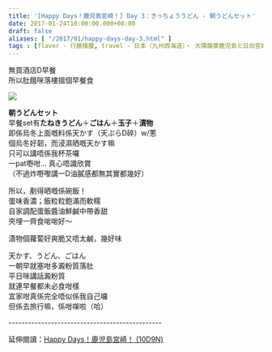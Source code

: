 ```yaml
---
title: '[Happy Days！鹿児島宮崎！] Day 3：きっちょううどん - 朝うどんセット'
date: 2017-01-24T10:00:00.000+08:00
draft: false
aliases: [ "/2017/01/happy-days-day-3.html" ]
tags : [flavor - 行膳積腹, travel - 日本（九州西海道）・ 大隅薩摩鹿児島と日向宮崎]
---
```


無買酒店D早餐  
所以肚餓咪落樓搵個早餐食  

[![](https://c1.staticflickr.com/1/613/32169577766_765cf028dc_z.jpg)](https://c1.staticflickr.com/1/613/32169577766_765cf028dc_z.jpg)

**朝うどんセット**  
早餐set有**たねきうどん**＋**ごはん**＋**玉子**＋**漬物**  
即係烏冬上面嘅料係天かす（天ぷらD碎）w/蔥  
個烏冬好韌，而浸濕晒嘅天かす嘛  
只可以講唔係我杯茶囉  
一pat嘢咁... 真心唔識欣賞  
（不過炸嘢嚟講一D油膩感都無其實都幾好）  
  
所以，剷得晒嘅係碗飯！  
蛋味香濃；飯粒粒飽滿而軟糯  
自家調配蛋飯醬油鮮鹹中帶香甜  
夾埋一齊食啱啱好～  
  
漬物個蘿蔔好爽脆又唔太鹹，幾好味  
  
天かす、うどん、ごはん  
一朝早就塞咁多澱粉質落肚  
平日咪講話澱粉質  
就連早餐都未必食咁樣  
宜家咁真係完全唔似係我自己囉  
但係去旅行嘛，係咁㗎啦（哈）  
  
\-----------------------------------------------  
  
延伸閱讀：[Happy Days！鹿児島宮崎！ (10D9N)](http://www.hidie.net/2017/06/happy-days10d9n.html)